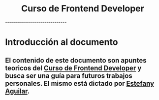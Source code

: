 <div align="center">
  <h1>Curso de Frontend Developer</h1>
</div>


<div align="center"> 
  <img src="https://static.platzi.com/media/achievements/badge-curso-practico-frontend-developer-d28c2eb0-cd3e-4951-bb96-5f1bcab2add5.png" width="0">
</div>
-------------------------------

# Introducción al documento
El contenido de este documento son **apuntes teoricos** del [Curso de Frontend Developer](https://platzi.com/clases/frontend-developer/) y busca ser una guía para futuros trabajos personales. El mismo está dictado por [Estefany Aguilar](https://github.com/teffcode).
-------------------------------
